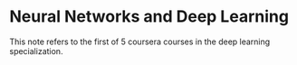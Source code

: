 # Neural Networks and Deep Learning

This note refers to the first of 5 coursera courses in the deep learning specialization.
